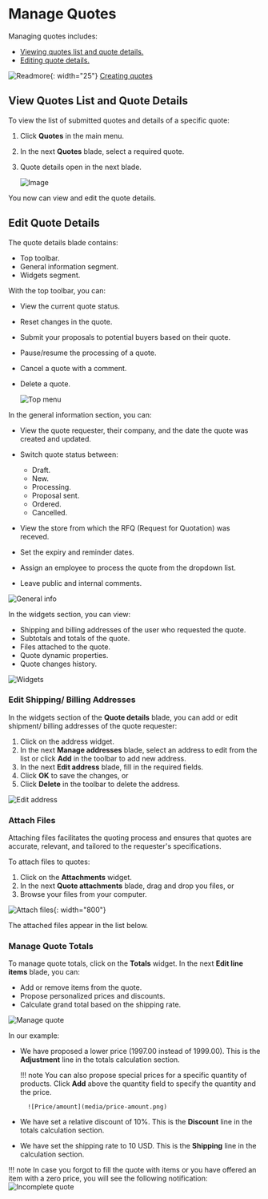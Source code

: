 # Manage Quotes

Managing quotes includes:

* [Viewing quotes list and quote details.](manage-quotes.md#view-quotes-list-and-quote-details)
* [Editing quote details.](manage-quotes.md#edit-quote-details)

![Readmore](media/readmore.png){: width="25"} [Creating quotes](../../../../storefront/user-guide/shopping/submit-quotes)

## View Quotes List and Quote Details

To view the list of submitted quotes and details of a specific quote:

1. Click **Quotes** in the main menu.

1. In the next **Quotes** blade, select a required quote.

1. Quote details open in the next blade. 

    ![Image](media/view-quotes.png)

You now can view and edit the quote details.

## Edit Quote Details

The quote details blade contains:

* Top toolbar.
* General information segment.
* Widgets segment.

With the top toolbar, you can:

* View the current quote status.
* Reset changes in the quote.
* Submit your proposals to potential buyers based on their quote.
* Pause/resume the processing of a quote.
* Cancel a quote with a comment.
* Delete a quote.

    ![Top menu](media/top-menu.png)

In the general information section, you can:

* View the quote requester, their company, and the date the quote was created and updated.
* Switch quote status between:

    * Draft.
    * New.
    * Processing.
    * Proposal sent.
    * Ordered.
    * Cancelled.

* View the store from which the RFQ (Request for Quotation) was receved.
* Set the expiry and reminder dates.
* Assign an employee to process the quote from the dropdown list.
* Leave public and internal comments.  

![General info](media/general-information.png)

In the widgets section, you can view:

* Shipping and billing addresses of the user who requested the quote.
* Subtotals and totals of the quote.
* Files attached to the quote.
* Quote dynamic properties.
* Quote changes history.

![Widgets](media/widgets.png)

### Edit Shipping/ Billing Addresses

In the widgets section of the **Quote details** blade, you can add or edit shipment/ billing addresses of the quote requester:

1. Click on the address widget.
1. In the next **Manage addresses** blade, select an address to edit from the list or click **Add** in the toolbar to add new address.
1. In the next **Edit address** blade, fill in the required fields.
1. Click **OK** to save the changes, or
1. Click **Delete** in the toolbar to delete the address. 

![Edit address](media/edit-address.png)

### Attach Files

Attaching files facilitates the quoting process and ensures that quotes are accurate, relevant, and tailored to the requester's specifications.

To attach files to quotes:

1. Click on the **Attachments** widget.
1. In the next **Quote attachments** blade, drag and drop you files, or
1. Browse your files from your computer.

![Attach files](media/attach-files.png){: width="800"}

The attached files appear in the list below.

### Manage Quote Totals

To manage quote totals, click on the **Totals** widget. In the next **Edit line items** blade, you can:

* Add or remove items from the quote.
* Propose personalized prices and discounts.
* Calculate grand total based on the shipping rate.

![Manage quote](media/manage-quote.png)

In our example:

* We have proposed a lower price (1997.00 instead of 1999.00). This is the **Adjustment** line in the totals calculation section.

    !!! note
        You can also propose special prices for a specific quantity of products. Click **Add** above the quantity field to specify the quantity and the price.

        ![Price/amount](media/price-amount.png)

* We have set a relative discount of  10%. This is the **Discount** line in the totals calculation section.
* We have set the shipping rate to 10 USD. This is the **Shipping** line in the calculation section. 


!!! note
    In case you forgot to fill the quote with items or you have offered an item with a zero price, you will see the following notification:<br>
    ![Incomplete quote](media/incomplete-quote-proposal.png)
